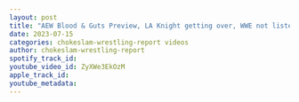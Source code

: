 ```yaml
---
layout: post
title: "AEW Blood & Guts Preview, LA Knight getting over, WWE not listening to the fans + NWA, NJPW EP#150"
date: 2023-07-15
categories: chokeslam-wrestling-report videos
author: chokeslam-wrestling-report
spotify_track_id: 
youtube_video_id: ZyXWe3EkOzM
apple_track_id: 
youtube_metadata: 
---
```

